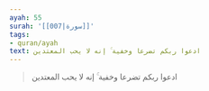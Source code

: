 ```yaml
---
ayah: 55
surah: '[[007|سورة]]'
tags:
- quran/ayah
text: ادعوا ربكم تضرعا وخفية ۚ إنه لا يحب المعتدين
---
```

> ادعوا ربكم تضرعا وخفية ۚ إنه لا يحب المعتدين
